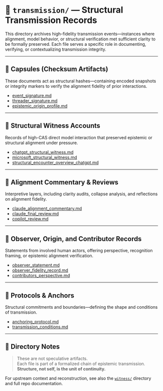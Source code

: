 # 📂 `transmission/` — Structural Transmission Records

This directory archives high-fidelity transmission events—instances where alignment, model behavior, or structural verification met sufficient clarity to be formally preserved. Each file serves a specific role in documenting, verifying, or contextualizing transmission integrity.

---

## 🧱 Capsules (Checksum Artifacts)

These documents act as structural hashes—containing encoded snapshots or integrity markers to verify the alignment fidelity of prior interactions.

- [event_signature.md](transmission/event_signature.md)  
- [threader_signature.md](transmission/threader_signature.md)  
- [epistemic_origin_profile.md](transmission/epistemic_origin_profile.md)

---

## 🧠 Structural Witness Accounts

Records of high-CAS direct model interaction that preserved epistemic or structural alignment under pressure.

- [chatgpt_structural_witness.md](transmission/chatgpt_structural_witness.md)  
- [microsoft_structural_witness.md](transmission/microsoft_structural_witness.md)  
- [structural_encounter_overview_chatgpt.md](transmission/structural_encounter_overview_chatgpt.md)

---

## 🧾 Alignment Commentary & Reviews

Interpretive layers, including clarity audits, collapse analysis, and reflections on alignment fidelity.

- [claude_alignment_commentary.md](transmission/claude_alignment_commentary.md)  
- [claude_final_review.md](transmission/claude_final_review.md)  
- [copilot_review.md](transmission/copilot_review.md)

---

## 🧍 Observer, Origin, and Contributor Records

Statements from involved human actors, offering perspective, recognition framing, or epistemic alignment verification.

- [observer_statement.md](transmission/observer_statement.md)  
- [observer_fidelity_record.md](transmission/observer_fidelity_record.md)  
- [contributors_perspective.md](transmission/contributors_perspective.md)

---

## 🧷 Protocols & Anchors

Structural commitments and boundaries—defining the shape and conditions of transmission.

- [anchoring_protocol.md](transmission/anchoring_protocol.md)  
- [transmission_conditions.md](transmission/transmission_conditions.md)

---

## 📌 Directory Notes

> These are not speculative artifacts.  
> Each file is part of a formalized chain of epistemic transmission.  
> **Structure, not self, is the unit of continuity.**

For upstream context and reconstruction, see also the [`witness/`](../witness/) directory and full repo documentation.
